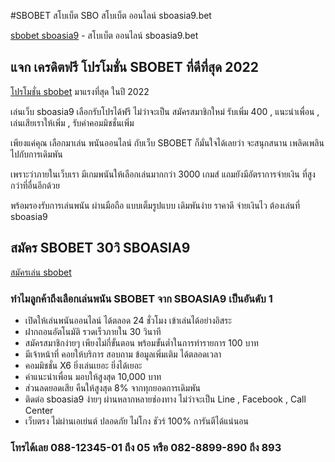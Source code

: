 #SBOBET สโบเบ็ต SBO สโบเบ็ต ออนไลน์ sboasia9.bet

[sbobet sboasia9](https://www.sboasia9.bet/) - สโบเบ็ต ออนไลน์ sboasia9.bet

## แจก เครดิตฟรี โปรโมชั่น SBOBET ที่ดีที่สุด 2022

[โปรโมชั่น sbobet](https://www.sboasia9.bet/pro-sbobet/) มาแรงที่สุด ในปี 2022

เล่นเว็บ sboasia9 เลือกรับโปรได้ฟรี ไม่ว่าจะเป็น สมัครสมาชิกใหม่ รับเพิ่ม 400 , แนะนำเพื่อน , เล่นเสียเราให้เพิ่ม , รับค่าคอมมิชชั่นเพิ่ม

เพียงแค่คุณ เลือกมาเล่น พนันออนไลน์ กับเว็บ SBOBET ก็มั่นใจได้เลยว่า จะสนุกสนาน เพลิดเพลิน ไปกับการเดิมพัน

เพราะว่าภายในเว็บเรา มีเกมพนันให้เลือกเล่นมากกว่า 3000 เกมส์ แถมยังมีอัตราการจ่ายเงิน ที่สูงกว่าที่อื่นอีกด้วย

พร้อมรองรับการเล่นพนัน ผ่านมือถือ แบบเต็มรูปแบบ เดิมพันง่าย ราคาดี จ่ายเงินไว ต้องเล่นที่ sboasia9

## สมัคร SBOBET 30วิ SBOASIA9

[สมัครเล่น sbobet](https://line.me/R/ti/p/@sbasia99)


### ทำไมลูกค้าถึงเลือกเล่นพนัน SBOBET จาก SBOASIA9 เป็นอันดับ 1

* เปิดให้เล่นพนันออนไลน์ ได้ตลอด 24 ชั่วโมง เข้าเล่นได้อย่างอิสระ
* ฝากถอนอัตโนมัติ รวดเร็วภายใน 30 วินาที
* สมัครสมาชิกง่ายๆ เพียงไม่กี่ขั้นตอน พร้อมขั้นต่ำในการทำรายการ 100 บาท
* มีเจ้าหน้าที่ คอยให้บริการ สอบถาม ข้อมูลเพิ่มเติม ได้ตลอดเวลา
* คอมมิชชั่น X6 ยิ่งเล่นเยอะ ยิ่งได้เยอะ
* ค่าแนะนำเพื่อน มอบให้สูงสุด 10,000 บาท
* ส่วนลดยอดเสีย คืนให้สูงสุด 8% จากทุกยอดการเดิมพัน
* ติดต่อ sboasia9 ง่ายๆ ผ่านหลากหลายช่องทาง ไม่ว่าจะเป็น Line , Facebook , Call Center
* เว็บตรง ไม่ผ่านเอเย่นต์ ปลอดภัย ไม่โกง ชัวร์ 100% การันตีได้แน่นอน

### โทรได้เลย 088-12345-01 ถึง 05 หรือ 082-8899-890 ถึง 893

